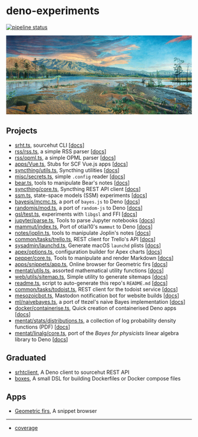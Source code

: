 # deno-experiments

[![pipeline status](https://gitlab.com/ruivieira/deno-experiments/badges/master/pipeline.svg)](https://gitlab.com/ruivieira/deno-experiments/-/commits/master)

![Brontosaurus!](docs/mesozoic.jpg)

## Projects

- [srht.ts](srht.ts), sourcehut CLI [[docs](https://doc.deno.land/https/git.sr.ht/~ruivieira/deno-experiments/blob/master/srht.ts)]
- [rss/rss.ts](rss/rss.ts), a simple RSS parser [[docs](https://doc.deno.land/https/git.sr.ht/~ruivieira/deno-experiments/blob/master/rss/rss.ts)]
- [rss/opml.ts](rss/opml.ts), a simple OPML parser [[docs](https://doc.deno.land/https/git.sr.ht/~ruivieira/deno-experiments/blob/master/rss/opml.ts)]
- [apps/Vue.ts](apps/Vue.ts), Stubs for SCF Vue.js apps [[docs](https://doc.deno.land/https/git.sr.ht/~ruivieira/deno-experiments/blob/master/apps/Vue.ts)]
- [syncthing/utils.ts](syncthing/utils.ts), Syncthing utilities [[docs](https://doc.deno.land/https/git.sr.ht/~ruivieira/deno-experiments/blob/master/syncthing/utils.ts)]
- [misc/secrets.ts](misc/secrets.ts), simple `.config` reader [[docs](https://doc.deno.land/https/git.sr.ht/~ruivieira/deno-experiments/blob/master/misc/secrets.ts)]
- [bear.ts](bear.ts), tools to manipulate Bear's notes [[docs](https://doc.deno.land/https/git.sr.ht/~ruivieira/deno-experiments/blob/master/bear.ts)]
- [syncthing/core.ts](syncthing/core.ts), Syncthing REST API client [[docs](https://doc.deno.land/https/git.sr.ht/~ruivieira/deno-experiments/blob/master/syncthing/core.ts)]
- [ssm.ts](ssm.ts), state-space models (SSM) experiments [[docs](https://doc.deno.land/https/git.sr.ht/~ruivieira/deno-experiments/blob/master/ssm.ts)]
- [bayesjs/mcmc.ts](bayesjs/mcmc.ts), a port of `bayes.js` to Deno [[docs](https://doc.deno.land/https/git.sr.ht/~ruivieira/deno-experiments/blob/master/bayesjs/mcmc.ts)]
- [randomjs/mod.ts](randomjs/mod.ts), a port of `random-js` to Deno [[docs](https://doc.deno.land/https/git.sr.ht/~ruivieira/deno-experiments/blob/master/randomjs/mod.ts)]
- [gsl/test.ts](gsl/test.ts), experiments with `libgsl` and FFI [[docs](https://doc.deno.land/https/git.sr.ht/~ruivieira/deno-experiments/blob/master/gsl/test.ts)]
- [jupyter/parse.ts](jupyter/parse.ts), Tools to parse Jupyter notebooks [[docs](https://doc.deno.land/https/git.sr.ht/~ruivieira/deno-experiments/blob/master/jupyter/parse.ts)]
- [mammut/index.ts](mammut/index.ts), Port of otiai10's `mammut` to Deno [[docs](https://doc.deno.land/https/git.sr.ht/~ruivieira/deno-experiments/blob/master/mammut/index.ts)]
- [notes/joplin.ts](notes/joplin.ts), tools to manipulate Joplin's notes [[docs](https://doc.deno.land/https/git.sr.ht/~ruivieira/deno-experiments/blob/master/notes/joplin.ts)]
- [common/tasks/trello.ts](common/tasks/trello.ts), REST client for Trello's API [[docs](https://doc.deno.land/https/git.sr.ht/~ruivieira/deno-experiments/blob/master/common/tasks/trello.ts)]
- [sysadmin/launchd.ts](sysadmin/launchd.ts), Generate macOS `launchd` plists [[docs](https://doc.deno.land/https/git.sr.ht/~ruivieira/deno-experiments/blob/master/sysadmin/launchd.ts)]
- [apex/options.ts](apex/options.ts), configuration builder for Apex charts [[docs](https://doc.deno.land/https/git.sr.ht/~ruivieira/deno-experiments/blob/master/apex/options.ts)]
- [pepper/core.ts](pepper/core.ts), Tools to manipulate and render Markdown [[docs](https://doc.deno.land/https/git.sr.ht/~ruivieira/deno-experiments/blob/master/pepper/core.ts)]
- [apps/snippets/app.ts](apps/snippets/app.ts), Online browser for Geometric firs [[docs](https://doc.deno.land/https/git.sr.ht/~ruivieira/deno-experiments/blob/master/apps/snippets/app.ts)]
- [mentat/utils.ts](mentat/utils.ts), assorted mathematical utility functions [[docs](https://doc.deno.land/https/git.sr.ht/~ruivieira/deno-experiments/blob/master/mentat/utils.ts)]
- [web/utils/sitemap.ts](web/utils/sitemap.ts), Simple utility to generate sitemaps [[docs](https://doc.deno.land/https/git.sr.ht/~ruivieira/deno-experiments/blob/master/web/utils/sitemap.ts)]
- [readme.ts](readme.ts), script to auto-generate this repo's `README.md` [[docs](https://doc.deno.land/https/git.sr.ht/~ruivieira/deno-experiments/blob/master/readme.ts)]
- [common/tasks/todoist.ts](common/tasks/todoist.ts), REST client for the todoist service [[docs](https://doc.deno.land/https/git.sr.ht/~ruivieira/deno-experiments/blob/master/common/tasks/todoist.ts)]
- [mesozoicbot.ts](mesozoicbot.ts), Mastodon notification bot for website builds [[docs](https://doc.deno.land/https/git.sr.ht/~ruivieira/deno-experiments/blob/master/mesozoicbot.ts)]
- [ml/naivebayes.ts](ml/naivebayes.ts), a port of ttezel's naive Bayes implementation [[docs](https://doc.deno.land/https/git.sr.ht/~ruivieira/deno-experiments/blob/master/ml/naivebayes.ts)]
- [docker/containerise.ts](docker/containerise.ts), Quick creation of containerised Deno apps [[docs](https://doc.deno.land/https/git.sr.ht/~ruivieira/deno-experiments/blob/master/docker/containerise.ts)]
- [mentat/stats/distributions.ts](mentat/stats/distributions.ts), a collection of log probability density functions (PDF) [[docs](https://doc.deno.land/https/git.sr.ht/~ruivieira/deno-experiments/blob/master/mentat/stats/distributions.ts)]
- [mentat/linalg/core.ts](mentat/linalg/core.ts), port of the _Bayes for physicists_ linear algebra library to Deno [[docs](https://doc.deno.land/https/git.sr.ht/~ruivieira/deno-experiments/blob/master/mentat/linalg/core.ts)]

## Graduated


- [srhtclient](https://git.sr.ht/~ruivieira/srhtclient), A Deno client to sourcehut REST API 
- [boxes](https://git.sr.ht/~ruivieira/boxes), A small DSL for building Dockerfiles or Docker compose files 

## Apps


- [Geometric firs](https://ruivieira.github.io/deno-experiments/snippets/index.html), A snippet browser 

<hr>

- [coverage](https://ruivieira.srht.site/deno-experiments/coverage/index.html)

